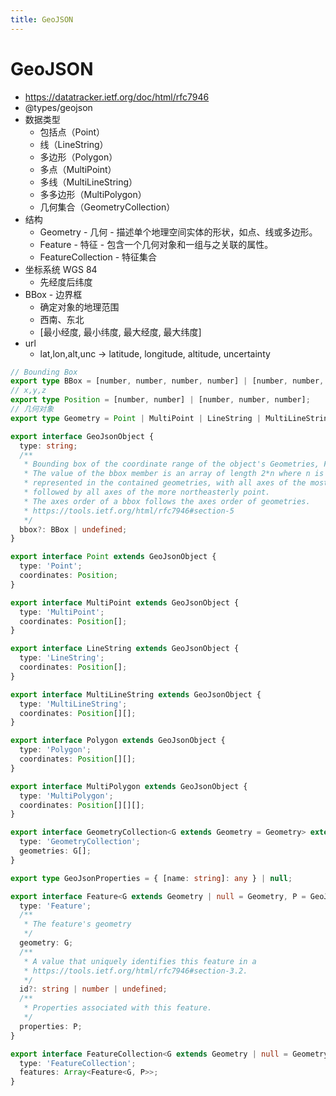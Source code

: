 ```yaml
---
title: GeoJSON
---
```


# GeoJSON

- https://datatracker.ietf.org/doc/html/rfc7946
- @types/geojson
- 数据类型
  - 包括点（Point）
  - 线（LineString）
  - 多边形（Polygon）
  - 多点（MultiPoint）
  - 多线（MultiLineString）
  - 多多边形（MultiPolygon）
  - 几何集合（GeometryCollection）
- 结构
  - Geometry - 几何 - 描述单个地理空间实体的形状，如点、线或多边形。
  - Feature - 特征 - 包含一个几何对象和一组与之关联的属性。
  - FeatureCollection - 特征集合
- 坐标系统 WGS 84
  - 先经度后纬度
- BBox - 边界框
  - 确定对象的地理范围
  - 西南、东北
  - [最小经度, 最小纬度, 最大经度, 最大纬度]
- url
  - lat,lon,alt,unc -> latitude, longitude, altitude, uncertainty

```ts
// Bounding Box
export type BBox = [number, number, number, number] | [number, number, number, number, number, number];
// x,y,z
export type Position = [number, number] | [number, number, number];
// 几何对象
export type Geometry = Point | MultiPoint | LineString | MultiLineString | Polygon | MultiPolygon | GeometryCollection;

export interface GeoJsonObject {
  type: string;
  /**
   * Bounding box of the coordinate range of the object's Geometries, Features, or Feature Collections.
   * The value of the bbox member is an array of length 2*n where n is the number of dimensions
   * represented in the contained geometries, with all axes of the most southwesterly point
   * followed by all axes of the more northeasterly point.
   * The axes order of a bbox follows the axes order of geometries.
   * https://tools.ietf.org/html/rfc7946#section-5
   */
  bbox?: BBox | undefined;
}

export interface Point extends GeoJsonObject {
  type: 'Point';
  coordinates: Position;
}

export interface MultiPoint extends GeoJsonObject {
  type: 'MultiPoint';
  coordinates: Position[];
}

export interface LineString extends GeoJsonObject {
  type: 'LineString';
  coordinates: Position[];
}

export interface MultiLineString extends GeoJsonObject {
  type: 'MultiLineString';
  coordinates: Position[][];
}

export interface Polygon extends GeoJsonObject {
  type: 'Polygon';
  coordinates: Position[][];
}

export interface MultiPolygon extends GeoJsonObject {
  type: 'MultiPolygon';
  coordinates: Position[][][];
}

export interface GeometryCollection<G extends Geometry = Geometry> extends GeoJsonObject {
  type: 'GeometryCollection';
  geometries: G[];
}

export type GeoJsonProperties = { [name: string]: any } | null;

export interface Feature<G extends Geometry | null = Geometry, P = GeoJsonProperties> extends GeoJsonObject {
  type: 'Feature';
  /**
   * The feature's geometry
   */
  geometry: G;
  /**
   * A value that uniquely identifies this feature in a
   * https://tools.ietf.org/html/rfc7946#section-3.2.
   */
  id?: string | number | undefined;
  /**
   * Properties associated with this feature.
   */
  properties: P;
}

export interface FeatureCollection<G extends Geometry | null = Geometry, P = GeoJsonProperties> extends GeoJsonObject {
  type: 'FeatureCollection';
  features: Array<Feature<G, P>>;
}
```
